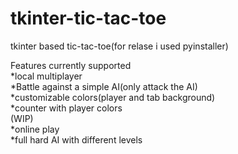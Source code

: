 # tkinter-tic-tac-toe  
 tkinter based tic-tac-toe(for relase i used pyinstaller)   
 
 Features currently supported  
 *local multiplayer  
 *Battle against a simple AI(only attack the AI)  
 *customizable colors(player and tab background)  
 *counter with player colors  
 (WIP)  
 *online play  
 *full hard AI with different levels  
